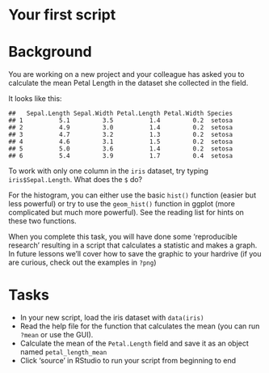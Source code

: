 Your first script
================

# Background

You are working on a new project and your colleague has asked you to
calculate the mean Petal Length in the dataset she collected in the
field.

It looks like this:

    ##   Sepal.Length Sepal.Width Petal.Length Petal.Width Species
    ## 1          5.1         3.5          1.4         0.2  setosa
    ## 2          4.9         3.0          1.4         0.2  setosa
    ## 3          4.7         3.2          1.3         0.2  setosa
    ## 4          4.6         3.1          1.5         0.2  setosa
    ## 5          5.0         3.6          1.4         0.2  setosa
    ## 6          5.4         3.9          1.7         0.4  setosa

To work with only one column in the `iris` dataset, try typing
`iris$Sepal.Length`. What does the `$` do?

For the histogram, you can either use the basic `hist()` function
(easier but less powerful) or try to use the `geom_hist()` function in
ggplot (more complicated but much more powerful). See the reading list
for hints on these two functions.

When you complete this task, you will have done some ‘reproducible
research’ resulting in a script that calculates a statistic and makes a
graph. In future lessons we’ll cover how to save the graphic to your
hardrive (if you are curious, check out the examples in `?png`)

# Tasks

  - In your new script, load the iris dataset with `data(iris)`
  - Read the help file for the function that calculates the mean (you
    can run `?mean` or use the GUI).
  - Calculate the mean of the `Petal.Length` field and save it as an
    object named `petal_length_mean`
  - Click ‘source’ in RStudio to run your script from beginning to end
